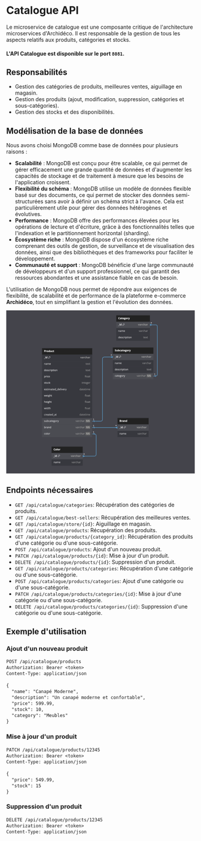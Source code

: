 # Catalogue API

Le microservice de catalogue est une composante critique de l'architecture microservices d'Archidéco. Il est responsable de la gestion de tous les aspects relatifs aux produits, catégories et stocks.

#### L'API Catalogue est disponible sur le port `8081`.

## Responsabilités

- Gestion des catégories de produits, meilleures ventes, aiguillage en magasin.
- Gestion des produits (ajout, modification, suppression, catégories et sous-catégories).
- Gestion des stocks et des disponibilités.

## Modélisation de la base de données

Nous avons choisi MongoDB comme base de données pour plusieurs raisons :

- **Scalabilité** : MongoDB est conçu pour être scalable, ce qui permet de gérer efficacement une grande quantité de données et d'augmenter les capacités de stockage et de traitement à mesure que les besoins de l'application croissent.
- **Flexibilité du schéma** : MongoDB utilise un modèle de données flexible basé sur des documents, ce qui permet de stocker des données semi-structurées sans avoir à définir un schéma strict à l'avance. Cela est particulièrement utile pour gérer des données hétérogènes et évolutives.
- **Performance** : MongoDB offre des performances élevées pour les opérations de lecture et d'écriture, grâce à des fonctionnalités telles que l'indexation et le partitionnement horizontal (sharding).
- **Écosystème riche** : MongoDB dispose d'un écosystème riche comprenant des outils de gestion, de surveillance et de visualisation des données, ainsi que des bibliothèques et des frameworks pour faciliter le développement.
- **Communauté et support** : MongoDB bénéficie d'une large communauté de développeurs et d'un support professionnel, ce qui garantit des ressources abondantes et une assistance fiable en cas de besoin.

L'utilisation de MongoDB nous permet de répondre aux exigences de flexibilité, de scalabilité et de performance de la plateforme e-commerce **Archidéco**, tout en simplifiant la gestion et l'évolution des données.

![Archidéco Catalogue Database](./assets/db_catalogue.png)

## Endpoints nécessaires

- `GET /api/catalogue/categories`: Récupération des catégories de produits.
- `GET /api/catalogue/best-sellers`: Récupération des meilleures ventes.
- `GET /api/catalogue/store/{id}`: Aiguillage en magasin.
- `GET /api/catalogue/products`: Récupération des produits.
- `GET /api/catalogue/products/{category_id}`: Récupération des produits d'une catégorie ou d'une sous-catégorie.
- `POST /api/catalogue/products`: Ajout d'un nouveau produit.
- `PATCH /api/catalogue/products/{id}`: Mise à jour d'un produit.
- `DELETE /api/catalogue/products/{id}`: Suppression d'un produit.
- `GET /api/catalogue/products/categories`: Récupération d'une catégorie ou d'une sous-catégorie.
- `POST /api/catalogue/products/categories`: Ajout d'une catégorie ou d'une sous-catégorie.
- `PATCH /api/catalogue/products/categories/{id}`: Mise à jour d'une catégorie ou d'une sous-catégorie.
- `DELETE /api/catalogue/products/categories/{id}`: Suppression d'une catégorie ou d'une sous-catégorie.

## Exemple d'utilisation

### Ajout d'un nouveau produit
```http
POST /api/catalogue/products
Authorization: Bearer <token>
Content-Type: application/json

{
  "name": "Canapé Moderne",
  "description": "Un canapé moderne et confortable",
  "price": 599.99,
  "stock": 10,
  "category": "Meubles"
}
```

### Mise à jour d'un produit
```http
PATCH /api/catalogue/products/12345
Authorization: Bearer <token>
Content-Type: application/json

{
  "price": 549.99,
  "stock": 15
}
```

### Suppression d'un produit
```http
DELETE /api/catalogue/products/12345
Authorization: Bearer <token>
Content-Type: application/json
```